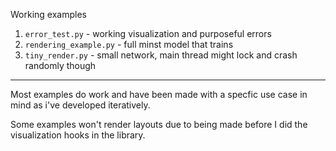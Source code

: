 Working examples 
1. `error_test.py` - working visualization and purposeful errors 
2. `rendering_example.py` - full minst model that trains 
3. `tiny_render.py` - small network, main thread might lock and crash randomly though 

---

Most examples do work and have been made with a specfic use case in mind as i've developed iteratively.

Some examples won't render layouts due to being made before I did the visualization hooks in the library.

